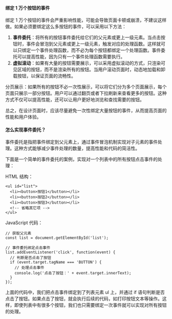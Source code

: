 <!--
 * @Author: Shu Binqi
 * @Date: 2023-03-04 21:14:29
 * @LastEditors: Shu Binqi
 * @LastEditTime: 2023-03-04 21:16:25
 * @Description: 八股文：绑定1万个按钮的事件（2题）
 * @Version: 1.0.0
 * @FilePath: \interviewQuestions\八股文\刁钻题\绑定1万个按钮的事件.md
-->

#### 绑定 1 万个按钮的事件

绑定 1 万个按钮的事件会严重影响性能，可能会导致页面卡顿或崩溃，不建议这样做。如果必须要绑定这么多按钮的事件，可以采用以下方法：

1. **事件委托**：将所有的按钮事件委托给它们的父元素或更上一级元素。当点击按钮时，事件会冒泡到父元素或更上一级元素，触发对应的处理函数。这样就可以只绑定一个事件处理函数，而不必为每个按钮都绑定一个处理函数。事件委托可以提高性能，因为只有一个事件处理函数需要执行。
1. **虚拟滚动**：如果有大量的按钮需要展示，可以采用虚拟滚动的方式，只渲染可见区域的按钮，而不是渲染所有的按钮。当用户滚动页面时，动态地加载和卸载按钮，以保证页面的流畅性。

分页展示：如果所有的按钮不必一次性展示，可以将它们分为多个页面展示，每个页面只展示一部分按钮。用户可以通过翻页或者下拉刷新来查看更多的按钮。这种方式不仅可以提高性能，还可以让用户更好地浏览和查找需要的按钮。

总之，在设计页面时，应该尽量避免一次性绑定大量按钮的事件，从而提高页面的性能和用户体验。

#### 怎么实现事件委托？

事件委托是指把事件绑定到父元素上，通过事件冒泡机制实现对子元素的事件处理。这种方式能够减少事件处理的数量，提高性能和代码的简洁性。

下面是一个简单的事件委托的案例，实现对一个列表中的所有按钮点击事件的处理：

HTML 结构：

```
<ul id="list">
  <li><button>按钮1</button></li>
  <li><button>按钮2</button></li>
  <li><button>按钮3</button></li>
  <!-- 省略其它项 -->
</ul>
```

JavaScript 代码：

```
// 获取父元素
const list = document.getElementById('list');

// 事件委托绑定点击事件
list.addEventListener('click', function(event) {
  // 判断是否点击了按钮
  if (event.target.tagName === 'BUTTON') {
    // 处理点击事件
    console.log('点击了按钮：' + event.target.innerText);
  }
});
```

上面的代码中，我们把点击事件绑定到了列表元素 ul 上，并通过 if 语句判断是否点击了按钮。如果点击了按钮，就会执行后续的代码，如打印按钮文本等操作。这样，即使列表中有很多个按钮，我们也只需要绑定一次事件就可以实现对所有按钮的处理。
